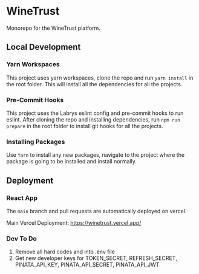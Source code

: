 # WineTrust

Monorepo for the WineTrust platform.

## Local Development

### Yarn Workspaces

This project uses yarn workspaces, clone the repo and run `yarn install` in the root folder. This will install all the dependencies for all the projects.

### Pre-Commit Hooks

This project uses the Labrys eslint config and pre-commit hooks to run eslint. After cloning the repo and installing dependencies, run `npm run prepare` in the root folder to install git hooks for all the projects.

### Installing Packages

Use `Yarn` to install any new packages, navigate to the project where the package is going to be installed and install normally.

## Deployment

### React App

The `main` branch and pull requests are automatically deployed on vercel.

Main Vercel Deployment: https://winetrust.vercel.app/

### Dev To Do

1. Remove all hard codes and into .env file
2. Get new developer keys for TOKEN_SECRET, REFRESH_SECRET, PINATA_API_KEY, PINATA_API_SECRET, PINATA_API_JWT
